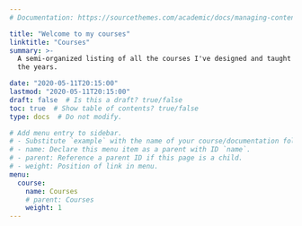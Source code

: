 ```yaml
---
# Documentation: https://sourcethemes.com/academic/docs/managing-content/

title: "Welcome to my courses"
linktitle: "Courses"
summary: >-
  A semi-organized listing of all the courses I've designed and taught over
  the years.

date: "2020-05-11T20:15:00"
lastmod: "2020-05-11T20:15:00"
draft: false  # Is this a draft? true/false
toc: true  # Show table of contents? true/false
type: docs  # Do not modify.

# Add menu entry to sidebar.
# - Substitute `example` with the name of your course/documentation folder.
# - name: Declare this menu item as a parent with ID `name`.
# - parent: Reference a parent ID if this page is a child.
# - weight: Position of link in menu.
menu:
  course:
    name: Courses
    # parent: Courses
    weight: 1
---
```

